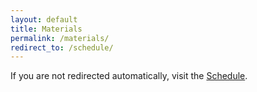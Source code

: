 ```yaml
---
layout: default
title: Materials
permalink: /materials/
redirect_to: /schedule/
---
```


If you are not redirected automatically, visit the [Schedule](/schedule/).
